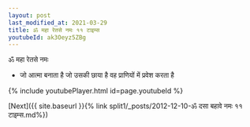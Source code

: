 ```yaml
---
layout: post
last_modified_at: 2021-03-29
title: ॐ महा रेतसे नमः ११ टाइम्स
youtubeId: ak3Oeyz5ZBg
---
```

 
 
 ॐ महा रेतसे नमः  
 
 -  जो आत्मा बनाता है जो उसकी छाया है वह प्राणियों में प्रवेश करता है 
 
  
 
  
 
 
 
 
 
 


{% include youtubePlayer.html id=page.youtubeId %}
 
[Next]({{ site.baseurl }}{% link  split1/_posts/2012-12-10-ॐ दसा बहावे नमः ११ टाइम्स.md%})
 
